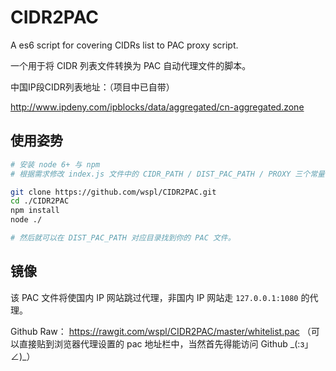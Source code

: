 # CIDR2PAC

A es6 script for covering CIDRs list to PAC proxy script.

一个用于将 CIDR 列表文件转换为 PAC 自动代理文件的脚本。


中国IP段CIDR列表地址：（项目中已自带）

http://www.ipdeny.com/ipblocks/data/aggregated/cn-aggregated.zone

## 使用姿势

```sh
# 安装 node 6+ 与 npm
# 根据需求修改 index.js 文件中的 CIDR_PATH / DIST_PAC_PATH / PROXY 三个常量

git clone https://github.com/wspl/CIDR2PAC.git
cd ./CIDR2PAC
npm install
node ./

# 然后就可以在 DIST_PAC_PATH 对应目录找到你的 PAC 文件。
```


## 镜像

该 PAC 文件将使国内 IP 网站跳过代理，非国内 IP 网站走 `127.0.0.1:1080` 的代理。


Github Raw： https://rawgit.com/wspl/CIDR2PAC/master/whitelist.pac
（可以直接贴到浏览器代理设置的 pac 地址栏中，当然首先得能访问 Github \_(:з」∠)\_）
